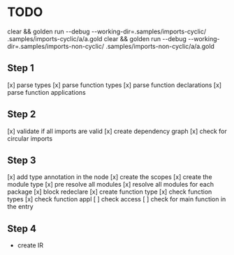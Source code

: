 # TODO

clear && golden run --debug --working-dir=.samples/imports-cyclic/ .samples/imports-cyclic/a/a.gold
clear && golden run --debug --working-dir=.samples/imports-non-cyclic/ .samples/imports-non-cyclic/a/a.gold

## Step 1
[x] parse types
[x] parse function types
[x] parse function declarations
[x] parse function applications

## Step 2
[x] validate if all imports are valid
[x] create dependency graph
[x] check for circular imports

## Step 3
[x] add type annotation in the node
[x] create the scopes
[x] create the module type
[x] pre resolve all modules
[x] resolve all modules for each package
[x] block redeclare
[x] create function type
[x] check function types
[x] check function appl
[ ] check access
[ ] check for main function in the entry

## Step 4
- create IR
